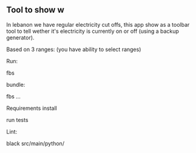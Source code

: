 ## Tool to show w

In lebanon we have regular electricity cut offs, this app show as a toolbar tool to tell wether it's electricity is currently on or off (using a backup generator).

Based on 3 ranges: (you have ability to select ranges)


Run:

fbs

bundle:

fbs ...

Requirements install

run tests

Lint:

black src/main/python/


